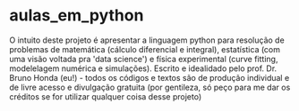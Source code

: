 # aulas_em_python
O intuito deste projeto é apresentar a linguagem python para resolução de problemas de matemática (cálculo diferencial e integral), estatística (com uma visão voltada pra 'data science') e física experimental (curve fitting, modelelagem numérica e simulações).
Escrito e idealidado pelo prof. Dr. Bruno Honda (eu!) - todos os códigos e textos são de produção individual e de livre acesso e divulgação gratuita (por gentileza, só peço para me dar os créditos se for utilizar qualquer coisa desse projeto)
